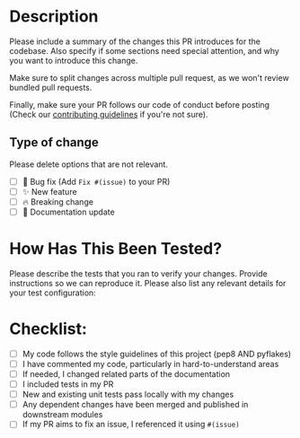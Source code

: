 # Description

Please include a summary of the changes this PR introduces for the codebase.
Also specify if some sections need special attention, and why you want to introduce this change.

Make sure to split changes across multiple pull request, as we won't review bundled pull requests.

Finally, make sure your PR follows our code of conduct before posting (Check our [contributing guidelines](CONTRIBUTING.md) if you're not sure).

## Type of change

Please delete options that are not relevant.

- [ ] :bug: Bug fix (Add `Fix #(issue)` to your PR)
- [ ] :sparkles: New feature
- [ ] :fire: Breaking change
- [ ] :memo: Documentation update

# How Has This Been Tested?

Please describe the tests that you ran to verify your changes. Provide instructions so we can reproduce it. Please also list any relevant details for your test configuration:

# Checklist:

- [ ] My code follows the style guidelines of this project (pep8 AND pyflakes)
- [ ] I have commented my code, particularly in hard-to-understand areas
- [ ] If needed, I changed related parts of the documentation
- [ ] I included tests in my PR
- [ ] New and existing unit tests pass locally with my changes
- [ ] Any dependent changes have been merged and published in downstream modules
- [ ] If my PR aims to fix an issue, I referenced it using `#(issue)`
